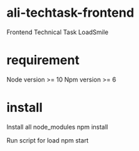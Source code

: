 # ali-techtask-frontend
Frontend Technical Task LoadSmile

# requirement
Node version >= 10
Npm version >= 6

# install 
Install all node_modules
  npm install

Run script for load 
  npm start 

  